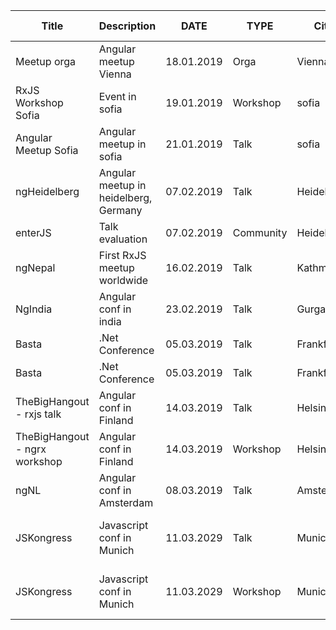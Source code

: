 |Title                        |Description                          |DATE      |TYPE     |City      |Country    |Link                                                                                                 |DIRECT REACH|Link1 Info                                                                                |Link2 (Video)|Link3                                                           |
|-----------------------------|-------------------------------------|----------|---------|----------|-----------|-----------------------------------------------------------------------------------------------------|------------|------------------------------------------------------------------------------------------|-------------|----------------------------------------------------------------|
|Meetup orga                  |Angular meetup Vienna                |18.01.2019|Orga     |Vienna    |Austria    |https://www.meetup.com/de-DE/Angular-Vienna                                                          |95          |https://www.meetup.com/de-DE/Angular-Vienna/events/257239756/                             |             |                                                                |
|RxJS Workshop Sofia          |Event in sofia                       |19.01.2019|Workshop |sofia     |Bulgaria   |https://www.meetup.com/de-DE/Angular-Sofia                                                           |43          |https://www.meetup.com/de-DE/Angular-Sofia/events/257925859/                              |             |                                                                |
|Angular Meetup Sofia         |Angular meetup in sofia              |21.01.2019|Talk     |sofia     |Bulgaria   |https://www.meetup.com/de-DE/Angular-Sofia                                                           |50          |https://www.meetup.com/de-DE/Angular-Sofia/events/257863238/                              |             |                                                                |
|ngHeidelberg                 |Angular meetup in heidelberg, Germany|07.02.2019|Talk     |Heidelberg|Germany    |https://www.meetup.com/de-DE/angular-heidelberg/                                                     |60          |https://www.meetup.com/de-DE/angular-heidelberg/events/257958767/                         |             |                                                                |
|enterJS                      |Talk evaluation                      |07.02.2019|Community|Heidelberg|Germany    |https://www.enterjs.de                                                                               |            |                                                                                          |             |https://twitter.com/alokpandey01/status/1093455405836132354?s=19|
|ngNepal                      |First RxJS meetup worldwide         |16.02.2019|Talk     |Kathmandu |Nepal      |https://docs.google.com/forms/d/e/1FAIpQLSfpoaKJaq7EdqznZ23Ll0Zur-67DRcDlBAWWT5_IjBzrcheCw/closedform|            |                                                                                          |             |                                                                |
|NgIndia                      |Angular conf in india                |23.02.2019|Talk     |Gurgaon   |India      |https://www.ng-ind.com/                                                                              |            |                                                                                          |             |                                                                |
|Basta                        |.Net Conference                      |05.03.2019|Talk     |Frankfurt |Germany    |https://basta.net/                                                                                   |            |                                                                                          |             |                                                                |
|Basta                        |.Net Conference                      |05.03.2019|Talk     |Frankfurt |Germany    |https://basta.net/                                                                                   |            |                                                                                          |             |                                                                |
|TheBigHangout - rxjs talk    |Angular conf in Finland              |14.03.2019|Talk     |Helsinki  |Finland    |https://www.angular.fi/events/conferences/2019/home                                                  |            |                                                                                          |             |                                                                |
|TheBigHangout - ngrx workshop|Angular conf in Finland              |14.03.2019|Workshop |Helsinki  |Finland    |https://www.angular.fi/events/conferences/2019/home                                                  |            |                                                                                          |             |                                                                |
|ngNL                         |Angular conf in Amsterdam            |08.03.2019|Talk     |Amsterdam |Netherlands|https://angularnl.com/                                                                               |            |https://angularnl.com/schedule                                                            |             |                                                                |
|JSKongress                   |Javascript conf in Munich            |11.03.2029|Talk     |Munich    |Germany    |https://js-kongress.com/schedule/                                                                    |            |https://js-kongress.com/sessions/crafting-state-management-a-principle-based-architecture/|             |                                                                |
|JSKongress                   |Javascript conf in Munich            |11.03.2029|Workshop |Munich    |Germany    |https://js-kongress.com/schedule/                                                                    |            |https://js-kongress.com/sessions/crafting-state-management-a-principle-based-architecture/|             |                                                                |
